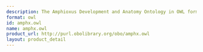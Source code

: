 ```yaml
---
description: The Amphioxus Development and Anatomy Ontology in OWL format
format: owl
id: amphx.owl
name: amphx.owl
product_url: http://purl.obolibrary.org/obo/amphx.owl
layout: product_detail
---
```

